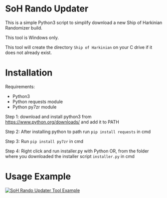# SoH Rando Updater
This is a simple Python3 script to simplify download a new Ship of Harkinian Randomizer build.

This tool is Windows only.

This tool will create the directory `Ship of Harkinian` on your C drive if it does not already exist.

# Installation
Requirements:

  * Python3
  * Python requests module
  * Python py7zr module
  
  Step 1: download and install python3 from https://www.python.org/downloads/ and add it to PATH
  
  Step 2: After installing python to path run `pip install requests` in cmd
  
  Step 3: Run `pip install py7zr` in cmd
  
  Step 4: Right click and run installer.py with Python OR, from the folder where you downloaded the installer script `installer.py` in cmd

# Usage Example
[![SoH Rando Updater Tool Example](https://img.youtube.com/vi/OIggfeBYKHQ/0.jpg)](https://www.youtube.com/watch?v=OIggfeBYKHQ)
